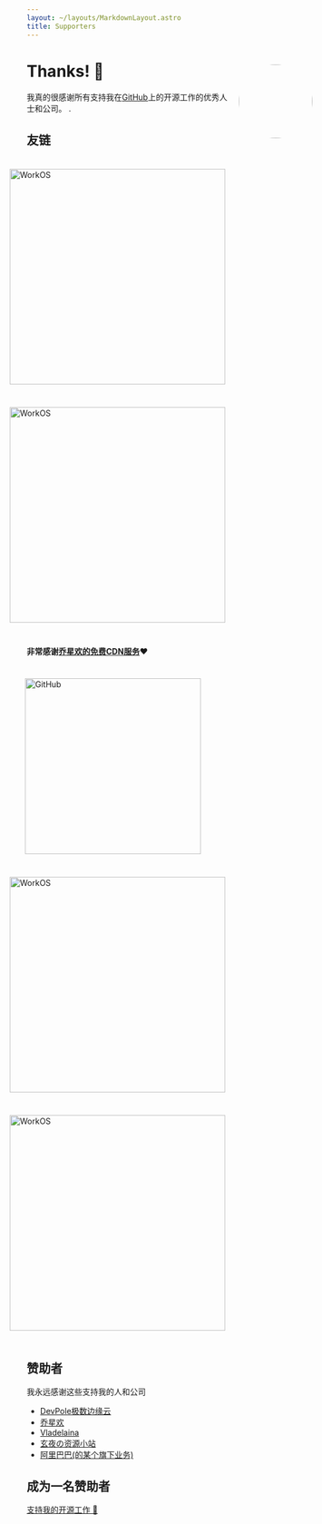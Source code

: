 ```yaml
---
layout: ~/layouts/MarkdownLayout.astro
title: Supporters
---
```


<style is:inline>
.reward-price {
	font-size: 14px;
	position: relative;
	bottom: 2px;
	left: 2px;
	letter-spacing: 0;
}

#thanks-gif {
	margin-top: 30px;
	margin-left: 20px;
	border-radius: 50%;
}

.sponsor {
	box-sizing: border-box;
	display: inline-block;
	vertical-align: middle;
	padding: 20px 0;
	margin-right: 40px;
}

.sponsor:last-of-type {
	margin-right: 0;
}

.sponsor img {
	padding: 0;
	margin: 0;
	box-shadow: none;
}

@media (prefers-color-scheme: dark) {
	.sponsor {
		background-color: #fff;
		border-radius: 5px;
		margin: 20px 0;
		padding: 20px;
		position: unset !important;
	}
}

.silver-sponsor .sponsor {
	display: block;
}

/* Fix the Twitter widget width on mobile */
twitterwidget {
	width: unset !important;
}
</style>

<img id="thanks-gif" src="https://user-images.githubusercontent.com/170270/34912417-66acc388-f8e1-11e7-8350-8e7a321ef97f.gif" width="130" align="right" class="hidden sm:block">

# Thanks! <span class="pl-2">🙌</span>

我真的很感谢所有支持我在[GitHub](https://github.com/darkmatter2048)上的开源工作的优秀人士和公司。 .

<!-- ## <span>🦄🌈</span> Sponsor <span class="reward-price">[$1500/month](https://github.com/sponsors/sindresorhus)</span>

None -->

<!-- ## <span>🦄</span> Sponsor <span class="reward-price not-prose">[$1000/month](https://www.patreon.com/bePatron?c=95723&rid=1917470)</span> -->

## 友链

<a href="https://www.sakuraxy.top/?from=dyblog.online" class="sponsor" rel="nofollow" style="position:relative;left:-30px">
	<img src="/assets/thanks/xyres2.png" width="380" alt="WorkOS">
</a>
<br>
<a href="https://vladelaina.com/" class="sponsor" rel="nofollow" style="position:relative;left:-30px">
	<img src="/assets/thanks/vlad.png" width="380" alt="WorkOS">
</a>

#### 非常感谢[乔星欢的免费CDN服务](https://www.qiaoxh.com/?from=dyblog.online)❤️

<a href="https://www.qiaoxh.com/?from=dyblog.online" class="sponsor" rel="nofollow" style="position:relative;left:-3px">
	<img src="/assets/thanks/logo.png" width="310" alt="GitHub">
</a>
<br>
<a href="https://www.devpole.com/?from=dyblog.online" class="sponsor" rel="nofollow" style="position:relative;left:-30px">
	<img src="/assets/thanks/poster-logo.png" width="380" alt="WorkOS">
</a>
<br>
<a href="https://ali-home.alibaba.com/" class="sponsor" rel="nofollow" style="position:relative;left:-30px">
	<img src="/assets/thanks/alibaba.png" width="380" alt="WorkOS">
</a>

## 赞助者 <span class="reward-price not-prose">

我永远感谢这些支持我的人和公司

- [DevPole极数边缘云](https://www.devpole.com/?from=dyblog.online)
- [乔星欢](https://www.qiaoxh.com/?from=dyblog.online)
- [Vladelaina](https://vladelaina.com/)
- [玄夜の资源小站](https://www.sakuraxy.top/?from=dyblog.online)
- [阿里巴巴(的某个旗下业务)](https://ali-home.alibaba.com/?from=dyblog.online)

## 成为一名赞助者

[支持我的开源工作 🙌](donate)